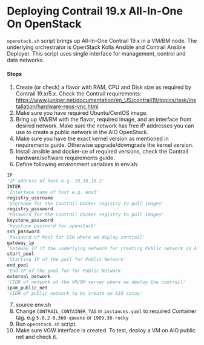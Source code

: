 # Deploying Contrail 19.x All-In-One On OpenStack

`openstack.sh` script brings up All-In-One Contrail 19.x in a VM/BM node.
The underlying orchestrator is OpenStack Kolla Ansible and Contrail Ansible Deployer.
This script uses single interface for management, control and data networks.

#### Steps

1. Create (or check) a flavor with RAM, CPU and Disk size as required by Contrail 19.x/5.x. Check the Contrail requirements: https://www.juniper.net/documentation/en_US/contrail19/topics/task/installation/hardware-reqs-vnc.html
2. Make sure you have required Ubuntu/CentOS image.
3. Bring up VM/BM with the flavor, required image, and an interface from desired network. Make sure the network has free IP addresses you can use to create a public network in the AIO OpenStack.
4. Make sure you have the exact kernel version as mentioned in requirements guide. Otherwise upgrade/downgrade the kernel version.
5. Install ansible and docker-ce of required versions, check the Contrail hardware/software requirements guide.
6. Define following environment variables in env.sh:
```python
IP
'IP address of host e.g. 10.10.10.2'
INTER
'Interface name of host e.g. ens3'
registry_username
'Username for the Contrail Docker registry to pull images'
registry_password
'Password for the Contrail Docker registry to pull images'
keystone_password
'keystone password for openstack'
ssh_password
'Password of host for SSH where we deploy contrail'
gateway_ip
'Gateway IP if the underlying network for creating Public network in AIO setup'
start_pool
'Starting IP of the pool for Public Network'
end_pool
'End IP of the pool for for Public Network'
external_network
'CIDR of network of the VM/BM server where we deploy the contrail'
ipam_public_net
'CIDR of public network to be create on AIO setup'
```
7. source env.sh
8. Change `CONTRAIL_CONTAINER_TAG` in `instances.yaml` to required Container tag. e.g `5.0.2-0.360-queens` or `1909.30-rocky`
9. Run `openstack.sh` script.
10. Make sure VGW interface is created. To test, deploy a VM on AIO public net and check it.
